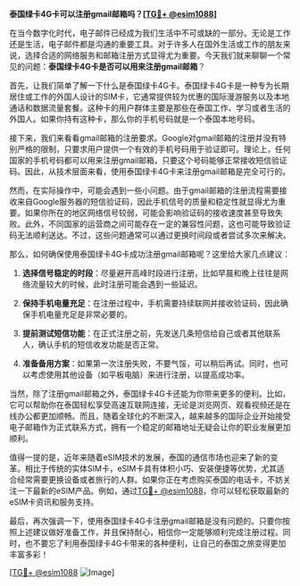 **泰国绿卡4G卡可以注册gmail邮箱吗？[[TG💪+ @esim1088](https://t.me/s/esim1088)]**

在当今数字化时代，电子邮件已经成为我们生活中不可或缺的一部分。无论是工作还是生活，电子邮件都是沟通的重要工具。对于许多人在国外生活或工作的朋友来说，选择合适的网络服务和邮箱注册方式显得尤为重要。今天我们就来聊聊一个常见的问题：**泰国绿卡4G卡是否可以用来注册gmail邮箱**？

首先，让我们简单了解一下什么是泰国绿卡4G卡。泰国绿卡4G卡是一种专为长期居住或工作的外国人设计的SIM卡，它通常提供较为优惠的国际漫游服务以及本地通话和数据流量套餐。这种卡的用户群体主要是那些在泰国工作、学习或者生活的外国人。如果你持有这种卡，那么你的手机号码就是一个泰国本地号码。

接下来，我们来看看gmail邮箱的注册要求。Google对gmail邮箱的注册并没有特别严格的限制，只要求用户提供一个有效的手机号码用于验证即可。理论上，任何国家的手机号码都可以用来注册gmail邮箱，只要这个号码能够正常接收短信验证码。因此，从技术层面来看，使用泰国绿卡4G卡来注册gmail邮箱是完全可行的。

然而，在实际操作中，可能会遇到一些小问题。由于gmail邮箱的注册流程需要接收来自Google服务器的短信验证码，因此手机信号的质量和稳定性就显得尤为重要。如果你所在的地区网络信号较弱，可能会影响验证码的接收速度甚至导致失败。此外，不同国家的运营商之间可能存在一定的兼容性问题，这也可能导致验证码无法顺利送达。不过，这些问题通常可以通过更换时间段或者尝试多次来解决。

那么，如何确保使用泰国绿卡4G卡成功注册gmail邮箱呢？这里给大家几点建议：

1. **选择信号稳定的时段**：尽量避开高峰时段进行注册，比如早晨和晚上往往是网络流量较大的时候，此时注册可能会遇到一些延迟。
   
2. **保持手机电量充足**：在注册过程中，手机需要持续联网并接收验证码，因此确保手机电量充足是非常必要的。

3. **提前测试短信功能**：在正式注册之前，先发送几条短信给自己或者其他联系人，确认手机的短信收发功能是否正常。

4. **准备备用方案**：如果第一次注册失败，不要气馁，可以稍后再试。同时，也可以考虑使用其他设备（如平板电脑）来进行注册，以提高成功率。

当然，除了注册gmail邮箱之外，泰国绿卡4G卡还能为你带来更多的便利。比如，它可以帮助你在泰国轻松享受高速互联网连接，无论是浏览网页、观看视频还是在线办公都更加顺畅。而且，随着全球化的不断深入，越来越多的国际企业开始接受电子邮箱作为正式联系方式，拥有一个稳定的邮箱地址无疑会让你的职业发展更加顺利。

值得一提的是，近年来随着eSIM技术的发展，泰国的通信市场也迎来了新的变革。相比于传统的实体SIM卡，eSIM卡具有体积小巧、安装便捷等优势，尤其适合经常需要更换设备或者旅行的人群。如果你正在考虑购买泰国的电话卡，不妨关注一下最新的eSIM产品。例如，通过[TG💪+ @esim1088](https://t.me/s/esim1088)，你可以轻松获取最新的eSIM卡资讯和服务支持。

最后，再次强调一下，使用泰国绿卡4G卡注册gmail邮箱是没有问题的。只要你按照上述建议做好准备工作，并且保持耐心，相信你一定能够顺利完成注册过程。同时，也不要忘了利用泰国绿卡4G卡带来的各种便利，让自己的泰国之旅变得更加丰富多彩！

[[TG💪+ @esim1088](https://t.me/s/esim1088) ![Image](https://i.postimg.cc/4NQfJmqS/Snipaste-2025-05-13-00-14-12.png)]